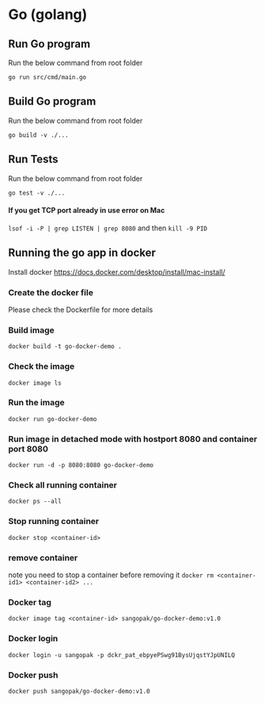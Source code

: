 # Go (golang)
## Run Go program
Run the below command from root folder
```
go run src/cmd/main.go
```
## Build Go program
Run the below command from root folder
```
go build -v ./...
```
## Run Tests
Run the below command from root folder
```
go test -v ./...
```

#### If you get TCP port already in use error on Mac
`lsof -i -P | grep LISTEN | grep 8080`
and then `kill -9 PID` 

## Running the go app in docker
Install docker https://docs.docker.com/desktop/install/mac-install/

### Create the docker file
Please check the Dockerfile for more details

### Build image
`docker build -t go-docker-demo .`

### Check the image
`docker image ls`

### Run the image 
`docker run go-docker-demo`

### Run image in detached mode with hostport 8080 and container port 8080
`docker run -d -p 8080:8080 go-docker-demo`

### Check all running container
`docker ps --all`

### Stop running container 
`docker stop <container-id>`

### remove container
note you need to stop a container before removing it
`docker rm <container-id1> <container-id2> ...`

### Docker tag
`docker image tag <container-id> sangopak/go-docker-demo:v1.0`

### Docker login
`docker login -u sangopak -p dckr_pat_ebpyePSwg91BysUjqstYJpUNILQ`

### Docker push
`docker push sangopak/go-docker-demo:v1.0`
